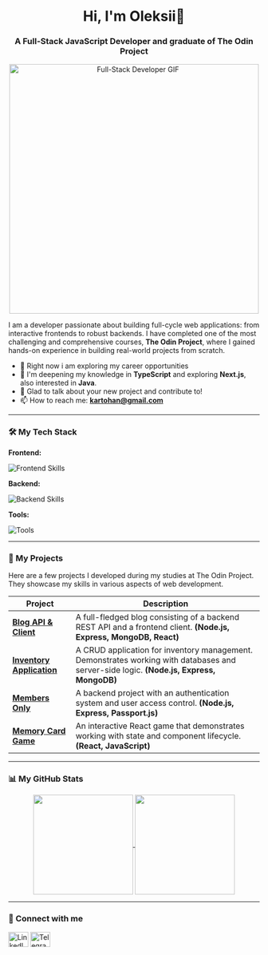 <h1 align="center">Hi, I'm Oleksii👋</h1>
<h3 align="center">A Full-Stack JavaScript Developer and graduate of The Odin Project</h3>

<p align="center">
  <img src="https://media.giphy.com/media/L1R1tvI9svkIWwpVYr/giphy.gif" alt="Full-Stack Developer GIF" width="500"/>
</p>

I am a developer passionate about building full-cycle web applications: from interactive frontends to robust backends. I have completed one of the most challenging and comprehensive courses, **The Odin Project**, where I gained hands-on experience in building real-world projects from scratch.

- 🔭 Right now i am exploring my career opportunities
- 🌱 I'm deepening my knowledge in **TypeScript** and exploring **Next.js**, also interested in **Java**.
- 💬 Glad to talk about your new project and contribute to!
- 📫 How to reach me: **[kartohan@gmail.com](mailto:kartohan@gmail.com)**

---

### 🛠️ My Tech Stack

**Frontend:**
<p>
  <img src="https://skillicons.dev/icons?i=html,css,javascript,react,vite" alt="Frontend Skills" />
</p>

**Backend:**
<p>
  <img src="https://skillicons.dev/icons?i=nodejs,express,mongodb" alt="Backend Skills" />
</p>

**Tools:**
<p>
  <img src="https://skillicons.dev/icons?i=git,github,vscode,webpack" alt="Tools" />
</p>

---

### 🚀 My Projects

Here are a few projects I developed during my studies at The Odin Project. They showcase my skills in various aspects of web development.

| Project                                                                      | Description                                                                                                                               |
| ---------------------------------------------------------------------------- | ----------------------------------------------------------------------------------------------------------------------------------------- |
| **[Blog API & Client](https://github.com/Kartohan/Blog-API-TOP-Client)** | A full-fledged blog consisting of a backend REST API and a frontend client. **(Node.js, Express, MongoDB, React)** |
| **[Inventory Application](https://github.com/Kartohan/inventory-application-TOP)** | A CRUD application for inventory management. Demonstrates working with databases and server-side logic. **(Node.js, Express, MongoDB)** |
| **[Members Only](https://github.com/Kartohan/members-only-TOP-project)** | A backend project with an authentication system and user access control. **(Node.js, Express, Passport.js)** |
| **[Memory Card Game](https://github.com/Kartohan/memory-card-TOP-project)** | An interactive React game that demonstrates working with state and component lifecycle. **(React, JavaScript)** |

---

### 📊 My GitHub Stats

<p align="center">
  <a href="https://github.com/anuraghazra/github-readme-stats">
    <img height=200 align="center" src="https://github-readme-stats.vercel.app/api?username=Kartohan&show_icons=true&theme=tokyonight&rank_icon=github" />
  </a>
  <a href="https://github.com/anuraghazra/github-readme-stats">
    <img height=200 align="center" src="https://github-readme-stats.vercel.app/api/top-langs?username=Kartohan&layout=compact&langs_count=8&theme=tokyonight" />
  </a>
</p>

---

### 🔗 Connect with me

<p align="left">
<a href="https://linkedin.com/in/Oleksii-Saiko" target="blank"><img align="center" src="https://raw.githubusercontent.com/rahuldkjain/github-profile-readme-generator/master/src/images/icons/Social/linked-in-alt.svg" alt="LinkedIn" height="30" width="40" /></a>
<a href="https://t.me/KartoshechkaTG" target="blank"><img align="center" src="https://upload.wikimedia.org/wikipedia/commons/8/82/Telegram_logo.svg" alt="Telegram" height="30" width="40" /></a>
</p>
